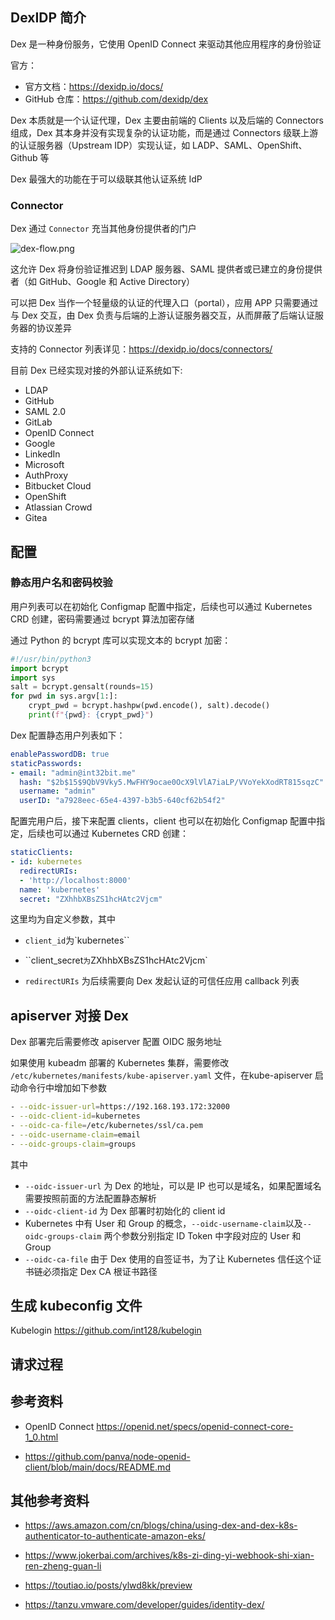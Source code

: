 ## DexIDP 简介

Dex 是一种身份服务，它使用 OpenID Connect 来驱动其他应用程序的身份验证

官方：

- 官方文档：<https://dexidp.io/docs/>
- GitHub 仓库：<https://github.com/dexidp/dex>

Dex 本质就是一个认证代理，Dex 主要由前端的 Clients 以及后端的 Connectors 组成，Dex 其本身并没有实现复杂的认证功能，而是通过 Connectors 级联上游的认证服务器（Upstream IDP）实现认证，如 LADP、SAML、OpenShift、Github 等

Dex 最强大的功能在于可以级联其他认证系统 IdP

### Connector

Dex 通过 `Connector` 充当其他身份提供者的门户

![dex-flow.png](.assets/DexIDP%E7%AE%80%E4%BB%8B/dex-flow.png)

这允许 Dex 将身份验证推迟到 LDAP 服务器、SAML 提供者或已建立的身份提供者（如 GitHub、Google 和 Active Directory）

可以把 Dex 当作一个轻量级的认证的代理入口（portal），应用 APP 只需要通过与 Dex 交互，由 Dex 负责与后端的上游认证服务器交互，从而屏蔽了后端认证服务器的协议差异

支持的 Connector 列表详见：<https://dexidp.io/docs/connectors/>

目前 Dex 已经实现对接的外部认证系统如下:

- LDAP
- GitHub
- SAML 2.0
- GitLab
- OpenID Connect
- Google
- LinkedIn
- Microsoft
- AuthProxy
- Bitbucket Cloud
- OpenShift
- Atlassian Crowd
- Gitea

## 配置

### 静态用户名和密码校验

用户列表可以在初始化 Configmap 配置中指定，后续也可以通过 Kubernetes CRD 创建，密码需要通过 bcrypt 算法加密存储

通过 Python 的 bcrypt 库可以实现文本的 bcrypt 加密：

```python
#!/usr/bin/python3
import bcrypt
import sys
salt = bcrypt.gensalt(rounds=15)
for pwd in sys.argv[1:]:
    crypt_pwd = bcrypt.hashpw(pwd.encode(), salt).decode()
    print(f"{pwd}: {crypt_pwd}")

```

Dex 配置静态用户列表如下：

```yaml
enablePasswordDB: true
staticPasswords:
- email: "admin@int32bit.me"
  hash: "$2b$15$9QbV9Vky5.MwFHY9ocae0OcX9lVlA7iaLP/VVoYekXodRT815sqzC"
  username: "admin"
  userID: "a7928eec-65e4-4397-b3b5-640cf62b54f2"
```

配置完用户后，接下来配置 clients，client 也可以在初始化 Configmap 配置中指定，后续也可以通过 Kubernetes CRD 创建：

```yaml
staticClients:
- id: kubernetes
  redirectURIs:
  - 'http://localhost:8000'
  name: 'kubernetes'
  secret: "ZXhhbXBsZS1hcHAtc2Vjcm"
```

这里均为自定义参数，其中

- `client_id`为`kubernetes``
- ``client_secret`为`ZXhhbXBsZS1hcHAtc2Vjcm`

- `redirectURIs` 为后续需要向 Dex 发起认证的可信任应用 callback 列表

## apiserver 对接 Dex

Dex 部署完后需要修改 apiserver 配置 OIDC 服务地址

如果使用 kubeadm 部署的 Kubernetes 集群，需要修改 `/etc/kubernetes/manifests/kube-apiserver.yaml` 文件，在kube-apiserver 启动命令行中增加如下参数

```bash
- --oidc-issuer-url=https://192.168.193.172:32000
- --oidc-client-id=kubernetes
- --oidc-ca-file=/etc/kubernetes/ssl/ca.pem
- --oidc-username-claim=email
- --oidc-groups-claim=groups

```

其中

- `--oidc-issuer-url` 为 Dex 的地址，可以是 IP 也可以是域名，如果配置域名需要按照前面的方法配置静态解析
- `--oidc-client-id` 为 Dex 部署时初始化的 client id
- Kubernetes 中有 User 和 Group 的概念，`--oidc-username-claim`以及`--oidc-groups-claim` 两个参数分别指定 ID Token 中字段对应的 User 和 Group
- `--oidc-ca-file` 由于 Dex 使用的自签证书，为了让 Kubernetes 信任这个证书链必须指定 Dex CA 根证书路径

## 生成 kubeconfig 文件

Kubelogin <https://github.com/int128/kubelogin>

## 请求过程



## 参考资料

- OpenID Connect <https://openid.net/specs/openid-connect-core-1_0.html>

- <https://github.com/panva/node-openid-client/blob/main/docs/README.md>

## 其他参考资料

- <https://aws.amazon.com/cn/blogs/china/using-dex-and-dex-k8s-authenticator-to-authenticate-amazon-eks/>

- <https://www.jokerbai.com/archives/k8s-zi-ding-yi-webhook-shi-xian-ren-zheng-guan-li>

- <https://toutiao.io/posts/ylwd8kk/preview>

- <https://tanzu.vmware.com/developer/guides/identity-dex/>
